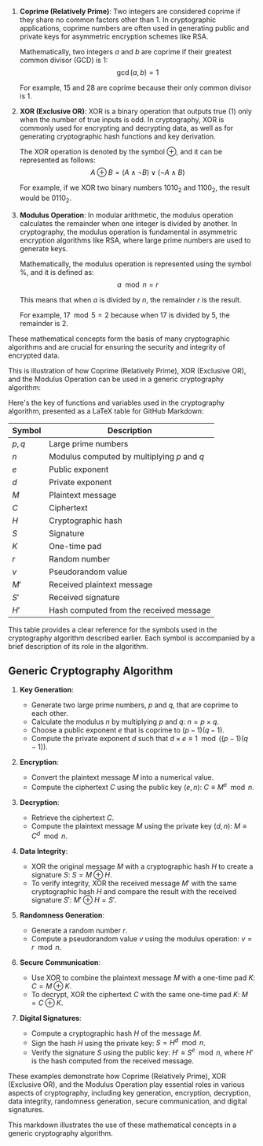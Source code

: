1. **Coprime (Relatively Prime)**: Two integers are considered coprime if they share no common factors other than 1. In cryptographic applications, coprime numbers are often used in generating public and private keys for asymmetric encryption schemes like RSA.

   Mathematically, two integers $a$ and $b$ are coprime if their greatest common divisor (GCD) is 1:
   $$\gcd(a, b) = 1$$

   For example, 15 and 28 are coprime because their only common divisor is 1.

2. **XOR (Exclusive OR)**: XOR is a binary operation that outputs true (1) only when the number of true inputs is odd. In cryptography, XOR is commonly used for encrypting and decrypting data, as well as for generating cryptographic hash functions and key derivation.

   The XOR operation is denoted by the symbol $\oplus$, and it can be represented as follows:
   $$A \oplus B = (A \land \lnot B) \lor (\lnot A \land B)$$

   For example, if we XOR two binary numbers $1010_2$ and $1100_2$, the result would be $0110_2$.

3. **Modulus Operation**: In modular arithmetic, the modulus operation calculates the remainder when one integer is divided by another. In cryptography, the modulus operation is fundamental in asymmetric encryption algorithms like RSA, where large prime numbers are used to generate keys.

   Mathematically, the modulus operation is represented using the symbol $\%$, and it is defined as:
   $$a \mod n = r$$

   This means that when $a$ is divided by $n$, the remainder $r$ is the result.

   For example, $17 \mod 5 = 2$ because when 17 is divided by 5, the remainder is 2.

These mathematical concepts form the basis of many cryptographic algorithms and are crucial for ensuring the security and integrity of encrypted data.


This is illustration of how Coprime (Relatively Prime), XOR (Exclusive OR), and the Modulus Operation can be used in a generic cryptography algorithm:

Here's the key of functions and variables used in the cryptography algorithm, presented as a LaTeX table for GitHub Markdown:


| Symbol            | Description                                       |
|-------------------|---------------------------------------------------|
| $p, q$            | Large prime numbers                               |
| $n$               | Modulus computed by multiplying $p$ and $q$      |
| $e$               | Public exponent                                   |
| $d$               | Private exponent                                  |
| $M$               | Plaintext message                                 |
| $C$               | Ciphertext                                        |
| $H$               | Cryptographic hash                               |
| $S$               | Signature                                         |
| $K$               | One-time pad                                      |
| $r$               | Random number                                     |
| $v$               | Pseudorandom value                                |
| $M'$              | Received plaintext message                        |
| $S'$              | Received signature                                |
| $H'$              | Hash computed from the received message           |


This table provides a clear reference for the symbols used in the cryptography algorithm described earlier. Each symbol is accompanied by a brief description of its role in the algorithm.

## Generic Cryptography Algorithm

1. **Key Generation**:
   - Generate two large prime numbers, $p$ and $q$, that are coprime to each other.
   - Calculate the modulus $n$ by multiplying $p$ and $q$: $n = p \times q$.
   - Choose a public exponent $e$ that is coprime to $(p-1)(q-1)$.
   - Compute the private exponent $d$ such that $d \times e \equiv 1 \mod ((p-1)(q-1))$.

2. **Encryption**:
   - Convert the plaintext message $M$ into a numerical value.
   - Compute the ciphertext $C$ using the public key $(e, n)$: $C \equiv M^e \mod n$.

3. **Decryption**:
   - Retrieve the ciphertext $C$.
   - Compute the plaintext message $M$ using the private key $(d, n)$: $M \equiv C^d \mod n$.

4. **Data Integrity**:
   - XOR the original message $M$ with a cryptographic hash $H$ to create a signature $S$: $S = M \oplus H$.
   - To verify integrity, XOR the received message $M'$ with the same cryptographic hash $H$ and compare the result with the received signature $S'$: $M' \oplus H = S'$.

5. **Randomness Generation**:
   - Generate a random number $r$.
   - Compute a pseudorandom value $v$ using the modulus operation: $v = r \mod n$.

6. **Secure Communication**:
   - Use XOR to combine the plaintext message $M$ with a one-time pad $K$: $C = M \oplus K$.
   - To decrypt, XOR the ciphertext $C$ with the same one-time pad $K$: $M = C \oplus K$.

7. **Digital Signatures**:
   - Compute a cryptographic hash $H$ of the message $M$.
   - Sign the hash $H$ using the private key: $S = H^d \mod n$.
   - Verify the signature $S$ using the public key: $H' \equiv S^e \mod n$, where $H'$ is the hash computed from the received message.

These examples demonstrate how Coprime (Relatively Prime), XOR (Exclusive OR), and the Modulus Operation play essential roles in various aspects of cryptography, including key generation, encryption, decryption, data integrity, randomness generation, secure communication, and digital signatures.


This markdown illustrates the use of these mathematical concepts in a generic cryptography algorithm.
